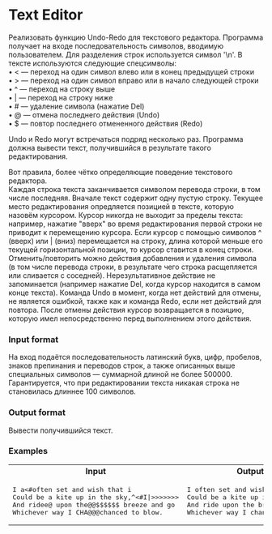 # Text Editor

</table>


<p>Реализовать функцию Undo-Redo для текстового редактора. Программа получает на входе
последовательность символов, вводимую пользователем. Для разделения строк используется
символ '\n'. В тексте используются следующие спецсимволы:<br/>
•  &lt; — переход на один символ влево или в конец предыдущей строки<br/>
•  &gt; — переход на один символ вправо или в начало следующей строки<br/>
•  ^ — переход на строку выше<br/>
•  | — переход на строку ниже<br/>
•  # — удаление символа (нажатие Del)<br/>
•  @ — отмена последнего действия (Undo)<br/>
•  $ — повтор последнего отмененного действия (Redo)
</p><p>
Undo и Redo могут встречаться подряд несколько раз.
Программа должна вывести текст, получившийся в результате такого редактирования.
</p><p>
Вот правила, более чётко определяющие поведение текстового редактора.<br/>
Каждая строка текста заканчивается символом перевода строки, в том числе последняя. Вначале текст содержит одну пустую строку. Текущее место редактирования опредляется позицией в тексте, которую назовём курсором. Курсор никогда не выходит за пределы текста: например, нажатие "вверх" во время редактирования первой строки не приводит к перемещению курсора.  Если курсор с помощью символов ^ (вверх) или | (вниз) перемещается на строку, длина которой меньше его текущей горизонтальной позиции, то курсор ставится в конец строки. Отменить/повторить можно действия добавления и удаления символа (в том числе перевода строки, в результате чего строка расщепляется или сливается с соседней). Нерезультативное действие не запоминается (например нажатие Del, когда курсор находится в самом конце текста). Команда Undo в момент, когда нет действий для отмены, не является ошибкой, также как и команда Redo, если нет действий для повтора. После отмены действия курсор возвращается в позицию, которую имел непосредственно перед выполнением этого действия.</p>
    <h3>Input format</h3>
       <p>На вход подаётся последовательность латинский букв, цифр, пробелов, знаков препинания и переводов строк, а также описанных выше специальных символов — суммарной длиной не более 500000.<br/>
Гарантируется, что при редактировании текста никакая строка не становилась длиннее 100 символов.</p>
    <h3>Output format</h3>
         <p>Вывести получившийся текст.</p>
    <h3>Examples</h3><table class="b1"><tr><td class="b1" align="center"><b>Input</b></td><td class="b1" align="center"><b>Output</b></td></tr><tr><td class="b1" valign="top"><pre>I a&lt;#often set and wish that i
Could be a kite up in the sky,^&lt;#I|&gt;&gt;&gt;&gt;&gt;&gt;&gt;
And ridee@ upon the@@$$$$$$ breeze and go
Whichever way I CHA@@@chanced to blow.</pre></td><td class="b1" valign="top"><pre>I often set and wish that I
Could be a kite up in the sky,
And ride upon the breeze and go
Whichever way I chanced to blow.</pre></td></tr></table><h3>
